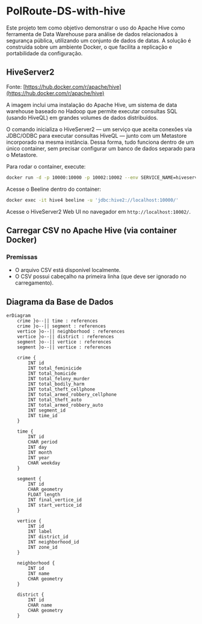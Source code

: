 # PolRoute-DS-with-hive

Este projeto tem como objetivo demonstrar o uso do Apache Hive como ferramenta de Data Warehouse para análise de dados relacionados à segurança pública, utilizando um conjunto de dados de datas. A solução é construída sobre um ambiente Docker, o que facilita a replicação e portabilidade da configuração.

## HiveServer2

Fonte: [https://hub.docker.com/r/apache/hive](https://hub.docker.com/r/apache/hive)

A imagem inclui uma instalação do Apache Hive, um sistema de data warehouse baseado no Hadoop que permite executar consultas SQL (usando HiveQL) em grandes volumes de dados distribuídos.

O comando inicializa o HiveServer2 — um serviço que aceita conexões via JDBC/ODBC para executar consultas HiveQL — junto com um Metastore incorporado na mesma instância. Dessa forma, tudo funciona dentro de um único container, sem precisar configurar um banco de dados separado para o Metastore.

Para rodar o container, execute:

```bash
docker run -d -p 10000:10000 -p 10002:10002 --env SERVICE_NAME=hiveserver2 --name hive4 apache/hive:${HIVE_VERSION}
```

Acesse o Beeline dentro do container:

```bash
docker exec -it hive4 beeline -u 'jdbc:hive2://localhost:10000/'
```

Acesse o HiveServer2 Web UI no navegador em `http://localhost:10002/`.

## Carregar CSV no Apache Hive (via container Docker)

### Premissas

- O arquivo CSV está disponível localmente.
- O CSV possui cabeçalho na primeira linha (que deve ser ignorado no carregamento).

## Diagrama da Base de Dados

```mermaid
erDiagram
	crime }o--|| time : references
	crime }o--|| segment : references
	vertice }o--|| neighborhood : references
	vertice }o--|| district : references
	segment }o--|| vertice : references
	segment }o--|| vertice : references

	crime {
		INT id
		INT total_feminicide
		INT total_homicide
		INT total_felony_murder
		INT total_bodily_harm
		INT total_theft_cellphone
		INT total_armed_robbery_cellphone
		INT total_theft_auto
		INT total_armed_robbery_auto
		INT segment_id
		INT time_id
	}

	time {
		INT id
		CHAR period
		INT day
		INT month
		INT year
		CHAR weekday
	}

	segment {
		INT id
		CHAR geometry
		FLOAT length
		INT final_vertice_id
		INT start_vertice_id
	}

	vertice {
		INT id
		INT label
		INT district_id
		INT neighborhood_id
		INT zone_id
	}

	neighborhood {
		INT id
		INT name
		CHAR geometry
	}

	district {
		INT id
		CHAR name
		CHAR geometry
	}
```
